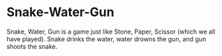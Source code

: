 # Snake-Water-Gun
Snake, Water, Gun is a game just like Stone, Paper, Scissor (which we all have played). Snake drinks the water, water drowns the gun, and gun shoots the snake.  
